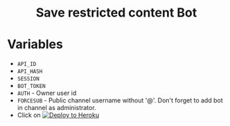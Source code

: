 <h1 align="center">
  <b>Save restricted content Bot</b>
</h1> 

# Variables

- `API_ID`
- `API_HASH`
- `SESSION`
- `BOT_TOKEN` 
- `AUTH` - Owner user id
- `FORCESUB` - Public channel username without '@'. Don't forget to add bot in channel as administrator. 
- Click on  [![Deploy to Heroku](https://www.herokucdn.com/deploy/button.png)](https://heroku.com/deploy?template=https://github.com/Falana-Dhikana/srb)
 
